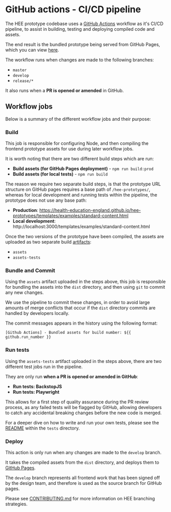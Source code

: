 # GitHub actions - CI/CD pipeline

The HEE prototype codebase uses a [GitHub Actions](https://github.com/features/actions) workflow as it's CI/CD pipeline, to assist in building, testing and 
deploying compiled code and assets.

The end result is the bundled prototype being served from GitHub Pages, which you can view [here](https://health-education-england.github.io/hee-prototypes/).  

The workflow runs when changes are made to the following branches:

- `master`
- `develop`
- `release/*`

It also runs when a **PR is opened or amended** in GitHub.

## Workflow jobs

Below is a summary of the different workflow jobs and their purpose:

### Build

This job is responsible for configuring Node, and then compiling the frontend prototype assets for use during later
workflow jobs.

It is worth noting that there are two different build steps which are run:

- **Build assets (for GitHub Pages deployment)** - `npm run build:prod`
- **Build assets (for local tests)** - `npm run build`

The reason we require two separate build steps, is that the prototype URL structure on GitHub pages requires a base path
of `/hee-prototypes/`, whereas for local development and running tests within the pipeline, the prototype does not use 
any base path:

- **Production**: https://health-education-england.github.io/hee-prototypes/templates/examples/standard-content.html
- **Local development**: http://localhost:3000/templates/examples/standard-content.html

Once the two versions of the prototype have been compiled, the assets are uploaded as two separate build [artifacts](https://docs.github.com/en/actions/using-workflows/storing-workflow-data-as-artifacts):

- `assets`
- `assets-tests`

### Bundle and Commit

Using the `assets` artifact uploaded in the steps above, this job is responsible for bundling the assets into the `dist`
directory, and then using `git` to commit any new changes.

We use the pipeline to commit these changes, in order to avoid large amounts of merge conflicts that occur if the
`dist` directory commits are handled by developers locally.

The commit messages appears in the history using the following format:

`[Github Actions] - Bundled assets for build number: ${{ github.run_number }}`

### Run tests  

Using the `assets-tests` artifact uploaded in the steps above, there are two different test jobs run in the pipeline. 

They are only run **when a PR is opened or amended in GitHub**:

- **Run tests: BackstopJS**
- **Run tests: Playwright**

This allows for a first step of quality assurance during the PR review process, as any failed tests will be flagged 
by GitHub, allowing developers to catch any accidental breaking changes before the new code is merged.

For a deeper dive on how to write and run your own tests, please see the [README](https://github.com/Health-Education-England/hee-prototypes/blob/master/tests/README.md) within the `tests` directory.

### Deploy

This action is only run when any changes are made to the `develop` branch. 

It takes the compiled assets from the `dist` directory, and deploys them to [GitHub Pages](https://pages.github.com/).

The `develop` branch represents all frontend work that has been signed off by the design team, and therefore is used as
the source branch for GitHub pages.

Please see [CONTRIBUTING.md](https://github.com/Health-Education-England/hee-prototypes/blob/master/CONTRIBUTING.md)
for more information on HEE branching strategies.
